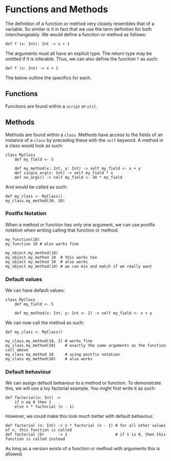 # Functions and Methods

The definition of a function or method very closely resembles that of a variable. So similar is it in fact that we use
the term definition for both interchangeably. We would define a function or method as follows:

    def f (x: Int): Int -> x + 1
    
The arguments must all have an explicit type. The return type may be omitted if it is inferable. Thus, we can also 
define the function `f` as such:

    def f (x: Int) -> x + 1

The below outline the specifics for each.

## Functions

Functions are found within a `script` or `util`.

## Methods

Methods are found within a `class`. Methods have access to the fields of an instance of a `class` by preceding these
with the `self` keyword. A method in a class would look as such:

    class MyClass
        def my_field <- 5
        
        def my_method(x: Int, y: Int) -> self my_field <- x + y
        def single_arg(x: Int) -> self my_field * x
        def no_args() -> self my_field <- 20 * my_field
        
And would be called as such:

    def my_class <- MyClass()
    my_class.my_method(30, 10)
    
### Postfix Notation

When a method or function has only one argument, we can use postfix notation when writing calling that function or 
method:

    my_function(10)
    my_function 10 # also works fine
    
    my_object.my_method(10)
    my_object.my_method 10  # this works too
    my_object my_method 10  # also works
    my_object my_method(10) # we can mix and match if we really want

### Default values

We can have default values:

    class MyClass
        def my_field <- 5
        
        def my_method(x: Int, y: Int <- 2) -> self my_field <- x + y

We can now call the method as such:

    def my_class <- MyClass()
    
    my_class.my_method(10, 2) # works fine
    my_class.my_method(10)    # exactly the same arguments as the function call above
    my_class my_method 10     # using postfix notation
    my_class my_method(10)    # also works

### Default behaviour

We can assign default behaviour to a method or function. To demonstrate this, we will use a toy factorial example. You
might first write it as such:

    def factorial(n: Int) ->
        if n eq 0 then 1
        else n * factorial (n - 1) 

However, we could make this look much better with default behaviour. 

    def factorial (n: Int) -> n * factorial (n - 1) # for all other values of n, this function is called
    def factorial (0)      -> 1                     # if n is 0, then this function is called instead

As long as a version exists of a function or method with arguments this is allowed.
